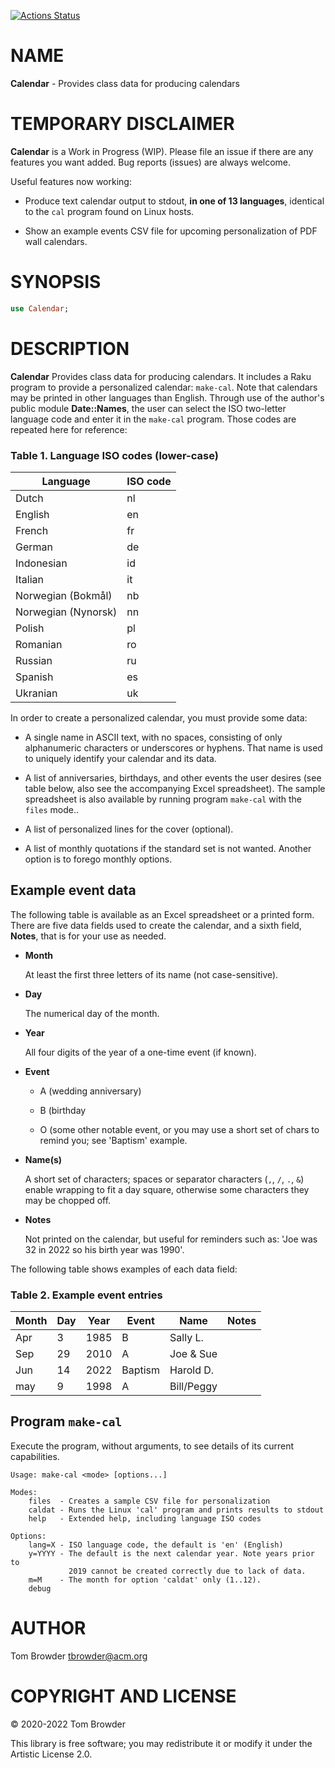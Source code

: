 [![Actions Status](https://github.com/tbrowder/Calendar/workflows/test/badge.svg)](https://github.com/tbrowder/Calendar/actions)

NAME
====

**Calendar** - Provides class data for producing calendars

TEMPORARY DISCLAIMER
====================

**Calendar** is a Work in Progress (WIP). Please file an issue if there are any features you want added. Bug reports (issues) are always welcome.

Useful features now working:

  * Produce text calendar output to stdout, **in one of 13 languages**, identical to the `cal` program found on Linux hosts.

  * Show an example events CSV file for upcoming personalization of PDF wall calendars.

SYNOPSIS
========

```raku
use Calendar;
```

DESCRIPTION
===========

**Calendar** Provides class data for producing calendars. It includes a Raku program to provide a personalized calendar: `make-cal`. Note that calendars may be printed in other languages than English. Through use of the author's public module **Date::Names**, the user can select the ISO two-letter language code and enter it in the `make-cal` program. Those codes are repeated here for reference:

### Table 1. Language ISO codes (lower-case)

<table class="pod-table">
<thead><tr>
<th>Language</th> <th>ISO code</th>
</tr></thead>
<tbody>
<tr> <td>Dutch</td> <td>nl</td> </tr> <tr> <td>English</td> <td>en</td> </tr> <tr> <td>French</td> <td>fr</td> </tr> <tr> <td>German</td> <td>de</td> </tr> <tr> <td>Indonesian</td> <td>id</td> </tr> <tr> <td>Italian</td> <td>it</td> </tr> <tr> <td>Norwegian (Bokmål)</td> <td>nb</td> </tr> <tr> <td>Norwegian (Nynorsk)</td> <td>nn</td> </tr> <tr> <td>Polish</td> <td>pl</td> </tr> <tr> <td>Romanian</td> <td>ro</td> </tr> <tr> <td>Russian</td> <td>ru</td> </tr> <tr> <td>Spanish</td> <td>es</td> </tr> <tr> <td>Ukranian</td> <td>uk</td> </tr>
</tbody>
</table>

In order to create a personalized calendar, you must provide some data:

  * A single name in ASCII text, with no spaces, consisting of only alphanumeric characters or underscores or hyphens. That name is used to uniquely identify your calendar and its data.

  * A list of anniversaries, birthdays, and other events the user desires (see table below, also see the accompanying Excel spreadsheet). The sample spreadsheet is also available by running program `make-cal` with the `files` mode..

  * A list of personalized lines for the cover (optional).

  * A list of monthly quotations if the standard set is not wanted. Another option is to forego monthly options.

Example event data
------------------

The following table is available as an Excel spreadsheet or a printed form. There are five data fields used to create the calendar, and a sixth field, **Notes**, that is for your use as needed.

  * **Month**

    At least the first three letters of its name (not case-sensitive).

  * **Day**

    The numerical day of the month.

  * **Year**

    All four digits of the year of a one-time event (if known).

  * **Event**

      * A (wedding anniversary)

      * B (birthday

      * O (some other notable event, or you may use a short set of chars to remind you; see 'Baptism' example.

  * **Name(s)**

    A short set of characters; spaces or separator characters (`,`, `/`, `.`, `&`) enable wrapping to fit a day square, otherwise some characters they may be chopped off.

  * **Notes**

    Not printed on the calendar, but useful for reminders such as: 'Joe was 32 in 2022 so his birth year was 1990'.

The following table shows examples of each data field:

### Table 2. Example event entries

<table class="pod-table">
<thead><tr>
<th>Month</th> <th>Day</th> <th>Year</th> <th>Event</th> <th>Name</th> <th>Notes</th>
</tr></thead>
<tbody>
<tr> <td>Apr</td> <td>3</td> <td>1985</td> <td>B</td> <td>Sally L.</td> <td></td> </tr> <tr> <td>Sep</td> <td>29</td> <td>2010</td> <td>A</td> <td>Joe &amp; Sue</td> <td></td> </tr> <tr> <td>Jun</td> <td>14</td> <td>2022</td> <td>Baptism</td> <td>Harold D.</td> <td></td> </tr> <tr> <td>may</td> <td>9</td> <td>1998</td> <td>A</td> <td>Bill/Peggy</td> <td></td> </tr>
</tbody>
</table>

Program `make-cal`
------------------

Execute the program, without arguments, to see details of its current capabilities.

    Usage: make-cal <mode> [options...]

    Modes:
        files  - Creates a sample CSV file for personalization
        caldat - Runs the Linux 'cal' program and prints results to stdout
        help   - Extended help, including language ISO codes

    Options:
        lang=X - ISO language code, the default is 'en' (English)
        y=YYYY - The default is the next calendar year. Note years prior to
                 2019 cannot be created correctly due to lack of data.
        m=M    - The month for option 'caldat' only (1..12).
        debug

AUTHOR
======

Tom Browder <tbrowder@acm.org>

COPYRIGHT AND LICENSE
=====================

© 2020-2022 Tom Browder

This library is free software; you may redistribute it or modify it under the Artistic License 2.0.

